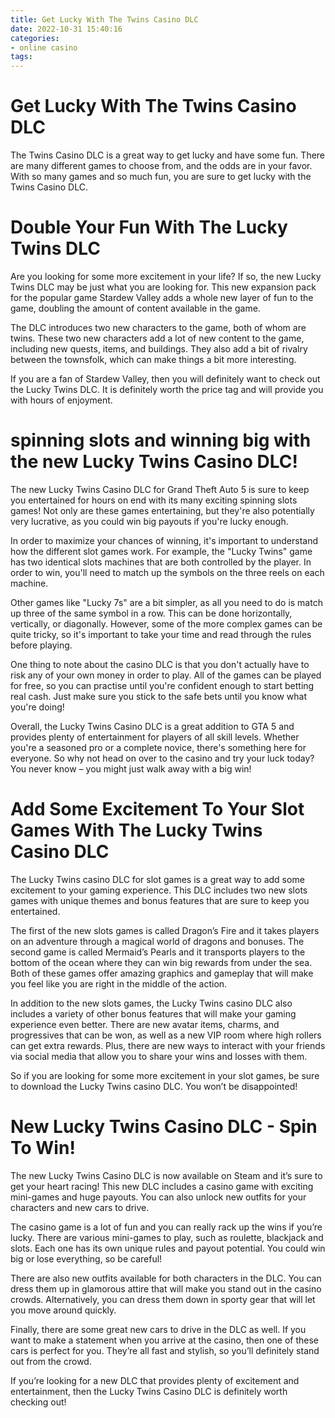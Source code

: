 ```yaml
---
title: Get Lucky With The Twins Casino DLC
date: 2022-10-31 15:40:16
categories:
- online casino
tags:
---
```



#  Get Lucky With The Twins Casino DLC

The Twins Casino DLC is a great way to get lucky and have some fun. There are many different games to choose from, and the odds are in your favor. With so many games and so much fun, you are sure to get lucky with the Twins Casino DLC.

#  Double Your Fun With The Lucky Twins DLC

Are you looking for some more excitement in your life? If so, the new Lucky Twins DLC may be just what you are looking for. This new expansion pack for the popular game Stardew Valley adds a whole new layer of fun to the game, doubling the amount of content available in the game.

The DLC introduces two new characters to the game, both of whom are twins. These two new characters add a lot of new content to the game, including new quests, items, and buildings. They also add a bit of rivalry between the townsfolk, which can make things a bit more interesting.

If you are a fan of Stardew Valley, then you will definitely want to check out the Lucky Twins DLC. It is definitely worth the price tag and will provide you with hours of enjoyment.

#   spinning slots and winning big with the new Lucky Twins Casino DLC!

The new Lucky Twins Casino DLC for Grand Theft Auto 5 is sure to keep you entertained for hours on end with its many exciting spinning slots games! Not only are these games entertaining, but they're also potentially very lucrative, as you could win big payouts if you're lucky enough.

In order to maximize your chances of winning, it's important to understand how the different slot games work. For example, the "Lucky Twins" game has two identical slots machines that are both controlled by the player. In order to win, you'll need to match up the symbols on the three reels on each machine.

Other games like "Lucky 7s" are a bit simpler, as all you need to do is match up three of the same symbol in a row. This can be done horizontally, vertically, or diagonally. However, some of the more complex games can be quite tricky, so it's important to take your time and read through the rules before playing.

One thing to note about the casino DLC is that you don't actually have to risk any of your own money in order to play. All of the games can be played for free, so you can practise until you're confident enough to start betting real cash. Just make sure you stick to the safe bets until you know what you're doing!

Overall, the Lucky Twins Casino DLC is a great addition to GTA 5 and provides plenty of entertainment for players of all skill levels. Whether you're a seasoned pro or a complete novice, there's something here for everyone. So why not head on over to the casino and try your luck today? You never know – you might just walk away with a big win!

#  Add Some Excitement To Your Slot Games With The Lucky Twins Casino DLC

The Lucky Twins casino DLC for slot games is a great way to add some excitement to your gaming experience. This DLC includes two new slots games with unique themes and bonus features that are sure to keep you entertained.

The first of the new slots games is called Dragon’s Fire and it takes players on an adventure through a magical world of dragons and bonuses. The second game is called Mermaid’s Pearls and it transports players to the bottom of the ocean where they can win big rewards from under the sea. Both of these games offer amazing graphics and gameplay that will make you feel like you are right in the middle of the action.

In addition to the new slots games, the Lucky Twins casino DLC also includes a variety of other bonus features that will make your gaming experience even better. There are new avatar items, charms, and progressives that can be won, as well as a new VIP room where high rollers can get extra rewards. Plus, there are new ways to interact with your friends via social media that allow you to share your wins and losses with them.

So if you are looking for some more excitement in your slot games, be sure to download the Lucky Twins casino DLC. You won’t be disappointed!

#  New Lucky Twins Casino DLC - Spin To Win!

The new Lucky Twins Casino DLC is now available on Steam and it’s sure to get your heart racing! This new DLC includes a casino game with exciting mini-games and huge payouts. You can also unlock new outfits for your characters and new cars to drive.

The casino game is a lot of fun and you can really rack up the wins if you’re lucky. There are various mini-games to play, such as roulette, blackjack and slots. Each one has its own unique rules and payout potential. You could win big or lose everything, so be careful!

There are also new outfits available for both characters in the DLC. You can dress them up in glamorous attire that will make you stand out in the casino crowds. Alternatively, you can dress them down in sporty gear that will let you move around quickly.

Finally, there are some great new cars to drive in the DLC as well. If you want to make a statement when you arrive at the casino, then one of these cars is perfect for you. They’re all fast and stylish, so you’ll definitely stand out from the crowd.

If you’re looking for a new DLC that provides plenty of excitement and entertainment, then the Lucky Twins Casino DLC is definitely worth checking out!
